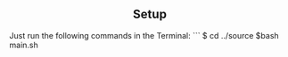<h2 align="center">Setup</h2>
<p>Just run the following commands in the Terminal:
```
$ cd ../source
$bash main.sh
